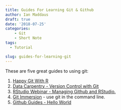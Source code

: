 ```yaml
---
title: Guides For Learning Git & Github
author: Ian Maddaus
draft: true
date: '2018-07-25'
categories:
    - Git
    - Short Note
tags:
  - Tutorial

slug: guides-for-learning-git
---
```


These are five great guides to using git:

1. [Happy Git With R](http://happygitwithr.com)
2. [Data Carpentry - Version Control with Git](http://swcarpentry.github.io/git-novice/)
3. [RStudio Webinar - Managing Github and RStudio.](https://www.rstudio.com/resources/webinars/rstudio-essentials-webinar-series-managing-part-2/)
4. [Git Immersion](http://gitimmersion.com) - use git in the command line.
5. [Github Guides - Hello World](https://guides.github.com/activities/hello-world/)

